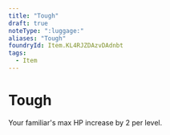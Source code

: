 ```yaml
---
title: "Tough"
draft: true
noteType: ":luggage:"
aliases: "Tough"
foundryId: Item.KL4RJZDAzvDAdnbt
tags:
  - Item
---
```


# Tough

Your familiar's max HP increase by 2 per level.
